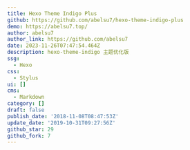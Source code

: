 ```yaml
---
title: Hexo Theme Indigo Plus
github: https://github.com/abelsu7/hexo-theme-indigo-plus
demo: https://abelsu7.top/
author: abelsu7
author_link: https://github.com/abelsu7
date: 2023-11-26T07:47:54.464Z
description: hexo-theme-indigo 主题优化版
ssg:
  - Hexo
css:
  - Stylus
ui: []
cms:
  - Markdown
category: []
draft: false
publish_date: '2018-11-08T08:47:53Z'
update_date: '2019-10-31T09:27:56Z'
github_star: 29
github_fork: 7
---
```

